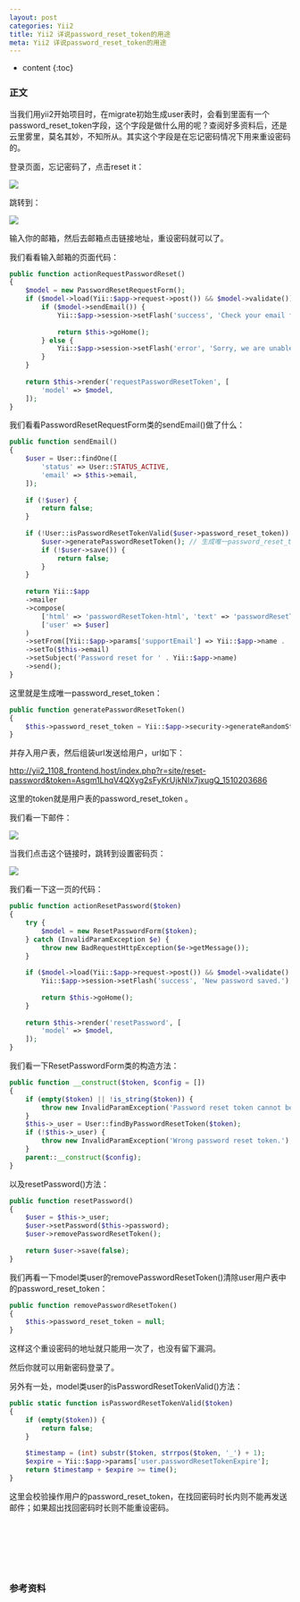 ```yaml
---
layout: post
categories: Yii2
title: Yii2 详说password_reset_token的用途
meta: Yii2 详说password_reset_token的用途
---
```

* content
{:toc}

### 正文

当我们用yii2开始项目时，在migrate初始生成user表时，会看到里面有一个password_reset_token字段，这个字段是做什么用的呢？查阅好多资料后，还是云里雾里，莫名其妙，不知所从。其实这个字段是在忘记密码情况下用来重设密码的。

登录页面，忘记密码了，点击reset it：

![](https://raw.githubusercontent.com/iBaiYang/PictureWareroom/master/20200417/20200417132771.jpeg)

跳转到：

![](https://raw.githubusercontent.com/iBaiYang/PictureWareroom/master/20200417/20200417132772.jpeg)

输入你的邮箱，然后去邮箱点击链接地址，重设密码就可以了。

我们看看输入邮箱的页面代码：

```php
public function actionRequestPasswordReset()
{
    $model = new PasswordResetRequestForm();
    if ($model->load(Yii::$app->request->post()) && $model->validate()) {
        if ($model->sendEmail()) {
            Yii::$app->session->setFlash('success', 'Check your email for further instructions.');
            
            return $this->goHome();
        } else {
            Yii::$app->session->setFlash('error', 'Sorry, we are unable to reset password for the provided email address.');
        }
    }
    
    return $this->render('requestPasswordResetToken', [
        'model' => $model,
    ]);
} 
```

我们看看PasswordResetRequestForm类的sendEmail()做了什么：

```php
public function sendEmail()
{
    $user = User::findOne([
        'status' => User::STATUS_ACTIVE,
        'email' => $this->email,
    ]);
    
    if (!$user) {
        return false;
    }
    
    if (!User::isPasswordResetTokenValid($user->password_reset_token)) {
        $user->generatePasswordResetToken(); // 生成唯一password_reset_token
        if (!$user->save()) {
            return false;
        }
    }
    
    return Yii::$app
    ->mailer
    ->compose(
        ['html' => 'passwordResetToken-html', 'text' => 'passwordResetToken-text'],
        ['user' => $user]
    )
    ->setFrom([Yii::$app->params['supportEmail'] => Yii::$app->name . ' robot'])
    ->setTo($this->email)
    ->setSubject('Password reset for ' . Yii::$app->name)
    ->send();
} 
```

这里就是生成唯一password_reset_token：

```php
public function generatePasswordResetToken()
{
    $this->password_reset_token = Yii::$app->security->generateRandomString() . '_' . time();
} 
```

并存入用户表，然后组装url发送给用户，url如下：

http://yii2_1108_frontend.host/index.php?r=site/reset-password&token=Asgm1LhqV4QXyg2sFyKrUjkNIx7jxugQ_1510203686

这里的token就是用户表的password_reset_token 。

我们看一下邮件：

![](https://raw.githubusercontent.com/iBaiYang/PictureWareroom/master/20200417/20200417132773.jpeg)

当我们点击这个链接时，跳转到设置密码页：

![](https://raw.githubusercontent.com/iBaiYang/PictureWareroom/master/20200417/20200417132774.jpeg)

我们看一下这一页的代码：

```php
public function actionResetPassword($token)
{
    try {
        $model = new ResetPasswordForm($token);
    } catch (InvalidParamException $e) {
        throw new BadRequestHttpException($e->getMessage());
    }
    
    if ($model->load(Yii::$app->request->post()) && $model->validate() && $model->resetPassword()) {
        Yii::$app->session->setFlash('success', 'New password saved.');
    
        return $this->goHome();
    }
    
    return $this->render('resetPassword', [
        'model' => $model,
    ]);
} 
```

我们看一下ResetPasswordForm类的构造方法：

```php
public function __construct($token, $config = [])
{
    if (empty($token) || !is_string($token)) {
        throw new InvalidParamException('Password reset token cannot be blank.');
    }
    $this->_user = User::findByPasswordResetToken($token);
    if (!$this->_user) {
        throw new InvalidParamException('Wrong password reset token.');
    }
    parent::__construct($config);
} 
```

以及resetPassword()方法：

```php
public function resetPassword()
{
    $user = $this->_user;
    $user->setPassword($this->password);
    $user->removePasswordResetToken();
    
    return $user->save(false);
} 
```


我们再看一下model类user的removePasswordResetToken()清除user用户表中的password_reset_token：

```php
public function removePasswordResetToken()
{
    $this->password_reset_token = null;
} 
```

这样这个重设密码的地址就只能用一次了，也没有留下漏洞。

然后你就可以用新密码登录了。

另外有一处，model类user的isPasswordResetTokenValid()方法：

```php
public static function isPasswordResetTokenValid($token)
{
    if (empty($token)) {
        return false;
    }
    
    $timestamp = (int) substr($token, strrpos($token, '_') + 1);
    $expire = Yii::$app->params['user.passwordResetTokenExpire'];
    return $timestamp + $expire >= time();
} 
```

这里会校验操作用户的password_reset_token，在找回密码时长内则不能再发送邮件；如果超出找回密码时长则不能重设密码。

<br/><br/><br/><br/><br/>
### 参考资料 





